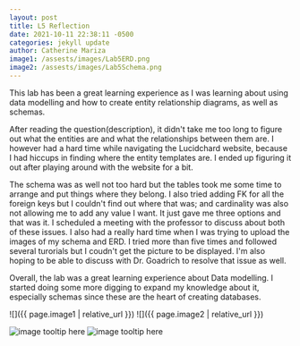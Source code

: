 ```yaml
---
layout: post
title: L5 Reflection
date: 2021-10-11 22:38:11 -0500
categories: jekyll update
author: Catherine Mariza
image1: /assests/images/Lab5ERD.png
image2: /assests/images/Lab5Schema.png
---
```

This lab has been a great learning experience as I was learning about using data modelling and how to create entity relationship diagrams, as well as schemas.

After reading the question(description), it didn't take me too long to figure out what the entities are and what the relationships between them are. I however had a hard time while navigating the Lucidchard website, because I had hiccups in finding where the entity templates are. I ended up figuring it out after playing around with the website for a bit.

The schema was as well not too hard but the tables took me some time to arrange and put things where they belong. I also tried adding FK for all the foreign keys but I couldn't find out where that was; and cardinality was also not allowing me to add any value I want. It just gave me three options and that was it. I scheduled a meeting with the professor to discuss about both of these issues. I also had a really hard time  when I was trying to upload the images of my schema and ERD. I tried more than five times and followed several turorials but I coudn't get the picture to be displayed. I'm also hoping to be able to discuss with Dr. Goadrich to resolve that issue as well.

Overall, the lab was a great learning experience about Data modelling. I started doing some more digging to expand my knowledge about it, especially schemas since these are the heart of creating databases.


![]({{ page.image1 | relative_url }})
![]({{ page.image2 | relative_url }})




![image tooltip here]( {{site.baseurl}}/assests/images/Lab5ERD.png)
![image tooltip here]( {{site.baseurl}}/assests/images/Lab5Schema.png)
